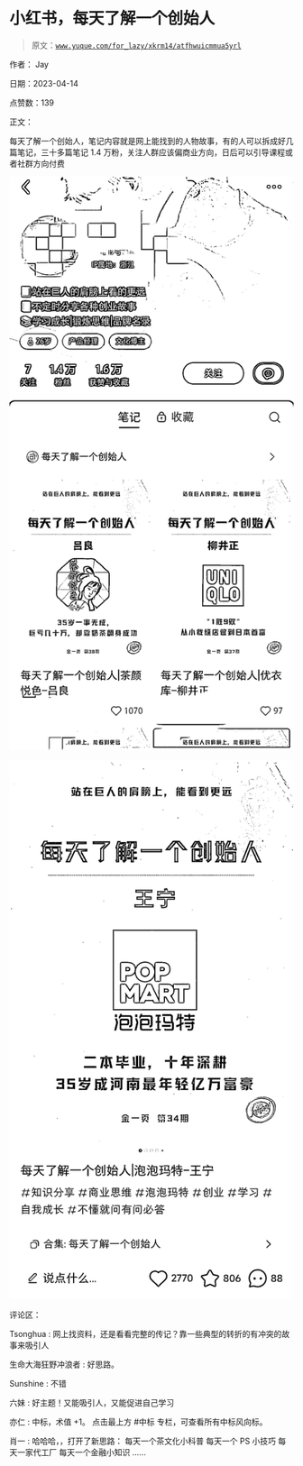 # 小红书，每天了解一个创始人

> 原文：[`www.yuque.com/for_lazy/xkrm14/atfhwuicmmua5yrl`](https://www.yuque.com/for_lazy/xkrm14/atfhwuicmmua5yrl)

作者： Jay

日期：2023-04-14

点赞数：139

正文：

每天了解一个创始人，笔记内容就是网上能找到的人物故事，有的人可以拆成好几篇笔记，三十多篇笔记 1.4 万粉，关注人群应该偏商业方向，日后可以引导课程或者社群方向付费

![](img/2c3f4bbbfdcd35d230b55bf8f2bae510.png)

![](img/4ca54c2c03b0b6b1636d8b5e2c641fda.png)

评论区：

Tsonghua : 网上找资料，还是看看完整的传记？靠一些典型的转折的有冲突的故事来吸引人

生命大海狂野冲浪者 : 好思路。

Sunshine : 不错

六妹 : 好主题！又能吸引人，又能促进自己学习

亦仁 : 中标，术值 +1。 点击最上方 #中标 专栏，可查看所有中标风向标。

肖一 : 哈哈哈，，打开了新思路： 每天一个茶文化小科普 每天一个 PS 小技巧 每天一家代工厂 每天一个金融小知识 ……



